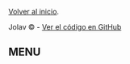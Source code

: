 
[Volver al inicio](https://jolav.github.io).

Jolav &copy; <span id="year"></span> - [Ver el código en GitHub](https://github.com/jolav/chuletas)

## MENU

<script>
  document.getElementById("year").textContent = new Date().getFullYear();
</script>
